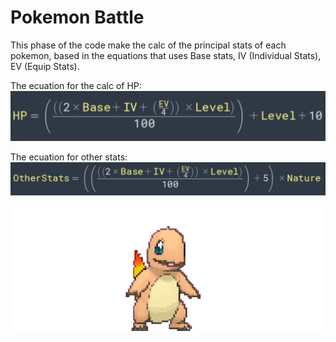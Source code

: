 
# Pokemon Battle


This phase of the code make the calc of the principal stats of each pokemon, based in the equations that uses Base stats, IV (Individual Stats), EV (Equip Stats).

The ecuation for the calc of HP:
![equation](img/HPcalc.png)

The ecuation for other stats:
![equation](img/OtherStatsCalc.png)

![Charmander](img/charmander.gif)
